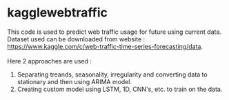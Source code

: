 # kagglewebtraffic
This code is used to predict web traffic usage for future using current data.<br>
Dataset used can be downloaded from website : https://www.kaggle.com/c/web-traffic-time-series-forecasting/data. <br>
<br>
Here 2 approaches are used :
1. Separating treands, seasonality, irregularity and converting data to stationary and then using ARIMA model.
2. Creating custom model using LSTM, 1D, CNN's, etc. to train on the data.

